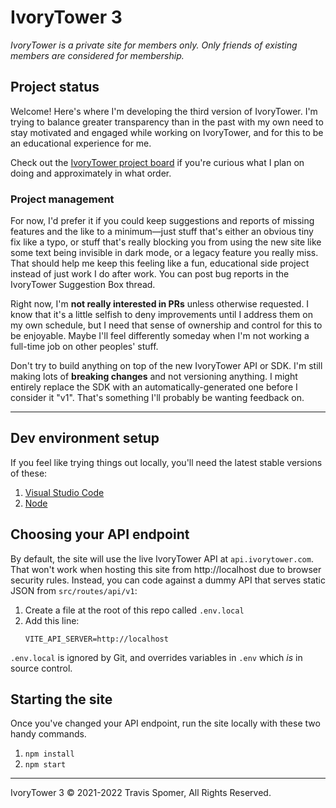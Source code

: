 # IvoryTower 3

*IvoryTower is a private site for members only. Only friends of existing members are considered for membership.*

## Project status

Welcome! Here's where I'm developing the third version of IvoryTower. I'm trying to balance greater transparency than in the past with my own need to stay motivated and engaged while working on IvoryTower, and for this to be an educational experience for me.

Check out the [IvoryTower project board](https://github.com/users/TravisSpomer/projects/1) if you're curious what I plan on doing and approximately in what order.

### Project management

For now, I'd prefer it if you could keep suggestions and reports of missing features and the like to a minimum—just stuff that's either an obvious tiny fix like a typo, or stuff that's really blocking you from using the new site like some text being invisible in dark mode, or a legacy feature you really miss. That should help me keep this feeling like a fun, educational side project instead of just work I do after work. You can post bug reports in the IvoryTower Suggestion Box thread.

Right now, I'm **not really interested in PRs** unless otherwise requested. I know that it's a little selfish to deny improvements until I address them on my own schedule, but I need that sense of ownership and control for this to be enjoyable. Maybe I'll feel differently someday when I'm not working a full-time job on other peoples' stuff.

Don't try to build anything on top of the new IvoryTower API or SDK. I'm still making lots of **breaking changes** and not versioning anything. I might entirely replace the SDK with an automatically-generated one before I consider it "v1". That's something I'll probably be wanting feedback on.

---

## Dev environment setup

If you feel like trying things out locally, you'll need the latest stable versions of these:

1. [Visual Studio Code](https://code.visualstudio.com)
2. [Node](https://nodejs.org/en/)

## Choosing your API endpoint

By default, the site will use the live IvoryTower API at `api.ivorytower.com`. That won't work when hosting this site from http://localhost due to browser security rules. Instead, you can code against a dummy API that serves static JSON from `src/routes/api/v1`:

1. Create a file at the root of this repo called `.env.local`
2. Add this line:
	```
	VITE_API_SERVER=http://localhost
	```

`.env.local` is ignored by Git, and overrides variables in `.env` which *is* in source control.

## Starting the site

Once you've changed your API endpoint, run the site locally with these two handy commands. 

1. `npm install`
2. `npm start`

<!-- This should work once there's an /api folder at the root. -->
<!--
### Debugging in Visual Studio Code

To set up debugging in Visual Studio Code:

1. Install the [Azure Static Web Apps extension](https://marketplace.visualstudio.com/items?itemName=ms-azuretools.vscode-azurestaticwebapps)
2. Open the Run and Debug panel (View > Run)
3. From the dropdown at the top, choose "Debug in Edge with API"

Then, you can press F5 or otherwise start debugging normally.
-->

---

IvoryTower 3 © 2021-2022 Travis Spomer, All Rights Reserved.
